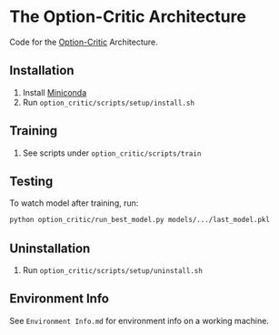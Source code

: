 # The Option-Critic Architecture

Code for the [Option-Critic](https://arxiv.org/pdf/1609.05140v2.pdf) Architecture.

## Installation

1. Install [Miniconda](https://docs.conda.io/en/latest/miniconda.html)
2. Run `option_critic/scripts/setup/install.sh`

## Training

1. See scripts under `option_critic/scripts/train`

## Testing

To watch model after training, run:

```bash
python option_critic/run_best_model.py models/.../last_model.pkl
```

## Uninstallation

1. Run `option_critic/scripts/setup/uninstall.sh`

## Environment Info

See `Environment Info.md` for environment info on a working machine.
